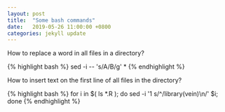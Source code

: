 ```yaml
---
layout: post
title:  "Some bash commands"
date:   2019-05-26 11:00:00 +0800
categories: jekyll update
---
```


How to replace a word in all files in a directory?


{% highlight bash %}
sed -i -- 's/A/B/g' *
{% endhighlight %}


How to insert text on the first line of all files in the directory?

{% highlight bash %}
for i in $( ls *.R ); do sed -i '1 s/^/library(vein)\n/' $i; done
{% endhighlight %}

